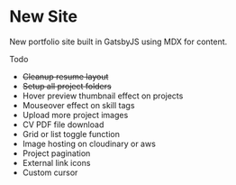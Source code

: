 # New Site

New portfolio site built in GatsbyJS using MDX for content.

Todo
- ~~Cleanup resume layout~~
- ~~Setup all project folders~~
- Hover preview thumbnail effect on projects
- Mouseover effect on skill tags
- Upload more project images
- CV PDF file download
- Grid or list toggle function
- Image hosting on cloudinary or aws
- Project pagination 
- External link icons
- Custom cursor